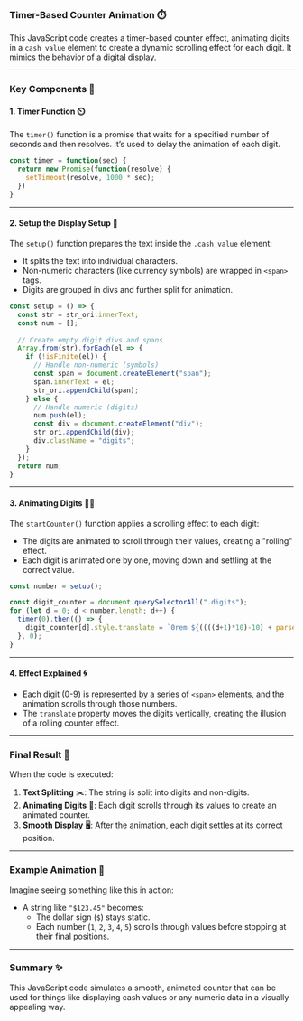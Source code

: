 ### **Timer-Based Counter Animation ⏱️**

This JavaScript code creates a timer-based counter effect, animating digits in a `cash_value` element to create a dynamic scrolling effect for each digit. It mimics the behavior of a digital display.

---

### **Key Components 🔑**

#### 1. **Timer Function ⏲️**
The `timer()` function is a promise that waits for a specified number of seconds and then resolves. It’s used to delay the animation of each digit.

```javascript
const timer = function(sec) {
  return new Promise(function(resolve) {
    setTimeout(resolve, 1000 * sec);
  })
}
```

---

#### 2. **Setup the Display Setup 🔢**
The `setup()` function prepares the text inside the `.cash_value` element:
- It splits the text into individual characters.
- Non-numeric characters (like currency symbols) are wrapped in `<span>` tags.
- Digits are grouped in divs and further split for animation.

```javascript
const setup = () => {
  const str = str_ori.innerText;
  const num = [];
  
  // Create empty digit divs and spans
  Array.from(str).forEach(el => {
    if (!isFinite(el)) { 
      // Handle non-numeric (symbols)
      const span = document.createElement("span");
      span.innerText = el;
      str_ori.appendChild(span);
    } else { 
      // Handle numeric (digits)
      num.push(el);
      const div = document.createElement("div");
      str_ori.appendChild(div);
      div.className = "digits";
    }
  });
  return num;
}
```

---

#### 3. **Animating Digits 🏃‍♂️**
The `startCounter()` function applies a scrolling effect to each digit:
- The digits are animated to scroll through their values, creating a "rolling" effect.
- Each digit is animated one by one, moving down and settling at the correct value.

```javascript
const number = setup();

const digit_counter = document.querySelectorAll(".digits");
for (let d = 0; d < number.length; d++) {
  timer(0).then(() => {
    digit_counter[d].style.translate = `0rem ${((((d+1)*10)-10) + parseInt(number[d])) * -6.251}rem`;
  }, 0);
}
```

---

#### 4. **Effect Explained 🌀**
- Each digit (0-9) is represented by a series of `<span>` elements, and the animation scrolls through those numbers.
- The `translate` property moves the digits vertically, creating the illusion of a rolling counter effect.

---

### **Final Result 🎉**
When the code is executed:
1. **Text Splitting** ✂️: The string is split into digits and non-digits.
2. **Animating Digits** 💨: Each digit scrolls through its values to create an animated counter.
3. **Smooth Display** 🖥️: After the animation, each digit settles at its correct position.

---

### **Example Animation 🎥**
Imagine seeing something like this in action:
- A string like `"$123.45"` becomes:
  - The dollar sign (`$`) stays static.
  - Each number (`1`, `2`, `3`, `4`, `5`) scrolls through values before stopping at their final positions.

---

### **Summary ✨**
This JavaScript code simulates a smooth, animated counter that can be used for things like displaying cash values or any numeric data in a visually appealing way.
